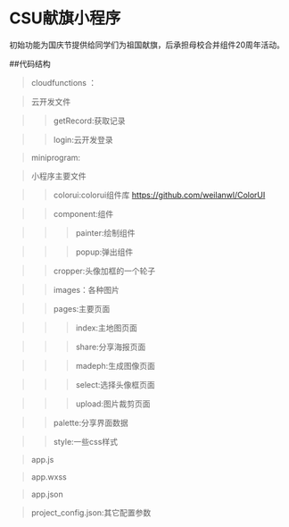 # CSU献旗小程序

初始功能为国庆节提供给同学们为祖国献旗，后承担母校合并组件20周年活动。

##代码结构

>cloudfunctions ：

>云开发文件

>>getRecord:获取记录

>>login:云开发登录

>miniprogram: 

>小程序主要文件

>>colorui:colorui组件库 https://github.com/weilanwl/ColorUI

>>component:组件

>>>painter:绘制组件

>>>popup:弹出组件

>>cropper:头像加框的一个轮子

>>images：各种图片

>>pages:主要页面

>>>index:主地图页面

>>>share:分享海报页面

>>>madeph:生成图像页面

>>>select:选择头像框页面

>>>upload:图片裁剪页面

>>palette:分享界面数据

>>style:一些css样式

>app.js 

>app.wxss 

>app.json 

>project_config.json:其它配置参数 

